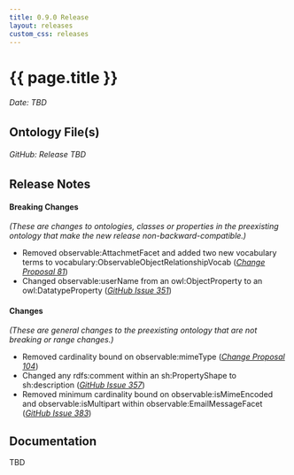 ```yaml
---
title: 0.9.0 Release
layout: releases
custom_css: releases
---
```


# {{ page.title }}

###### Date: TBD

## Ontology File(s)

###### GitHub: Release TBD

## Release Notes


#### Breaking Changes
*(These are changes to ontologies, classes or properties in the preexisting ontology that make the new release non-backward-compatible.)*

* Removed observable:AttachmetFacet and added two new vocabulary terms to vocabulary:ObservableObjectRelationshipVocab ([*Change Proposal 81*](https://drive.google.com/file/d/1-NM50XbDTjSi4Ke3MTpIEPm1OI5ipmyo/view))
* Changed observable:userName from an owl:ObjectProperty to an owl:DatatypeProperty ([*GitHub Issue 351*](https://github.com/ucoProject/UCO/issues/351))

#### Changes
*(These are general changes to the preexisting ontology that are not breaking or range changes.)*

* Removed cardinality bound on observable:mimeType ([*Change Proposal 104*](https://drive.google.com/file/d/1X3POH_L5g-MMgxVSj8cpcvE-w9GVaPt1/view))
* Changed any rdfs:comment within an sh:PropertyShape to sh:description ([*GitHub Issue 357*](https://github.com/ucoProject/UCO/issues/357))
* Removed minimum cardinality bound on observable:isMimeEncoded and observable:isMultipart within observable:EmailMessageFacet ([*GitHub Issue 383*](https://github.com/ucoProject/UCO/issues/383))

## Documentation
TBD
